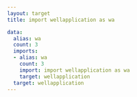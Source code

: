 ```yaml
---
layout: target
title: import wellapplication as wa

data:
  alias: wa
  count: 3
  imports:
  - alias: wa
    count: 3
    import: import wellapplication as wa
    target: wellapplication
  target: wellapplication
---
```

